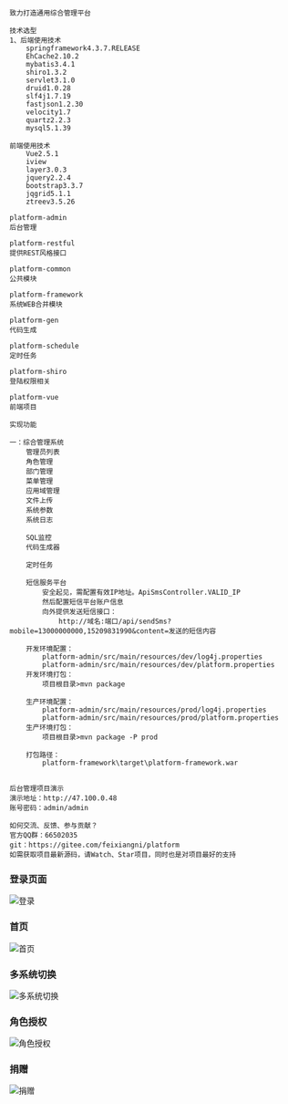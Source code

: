     致力打造通用综合管理平台

    技术选型
    1、后端使用技术
        springframework4.3.7.RELEASE
        EhCache2.10.2
        mybatis3.4.1
        shiro1.3.2
        servlet3.1.0
        druid1.0.28
        slf4j1.7.19
        fastjson1.2.30
        velocity1.7
        quartz2.2.3
        mysql5.1.39
        
    前端使用技术
        Vue2.5.1
        iview
        layer3.0.3
        jquery2.2.4
        bootstrap3.3.7
        jqgrid5.1.1
        ztreev3.5.26

    platform-admin 
    后台管理

    platform-restful 
    提供REST风格接口

    platform-common 
    公共模块

    platform-framework 
    系统WEB合并模块
    
    platform-gen 
    代码生成

    platform-schedule 
    定时任务

    platform-shiro 
    登陆权限相关
    
    platform-vue 
    前端项目

    实现功能

    一：综合管理系统
        管理员列表
        角色管理
        部门管理
        菜单管理
        应用域管理
        文件上传
        系统参数
        系统日志
        
        SQL监控
        代码生成器
        
        定时任务
        
        短信服务平台
            安全起见，需配置有效IP地址。ApiSmsController.VALID_IP
            然后配置短信平台账户信息
		    向外提供发送短信接口：
		        http://域名:端口/api/sendSms?mobile=13000000000,15209831990&content=发送的短信内容
		
		开发环境配置：
			platform-admin/src/main/resources/dev/log4j.properties
			platform-admin/src/main/resources/dev/platform.properties
		开发环境打包：
			项目根目录>mvn package
		
		生产环境配置：
			platform-admin/src/main/resources/prod/log4j.properties
			platform-admin/src/main/resources/prod/platform.properties
		生产环境打包：
			项目根目录>mvn package -P prod
		
		打包路径：
			platform-framework\target\platform-framework.war
		
		
    后台管理项目演示
    演示地址：http://47.100.0.48
    账号密码：admin/admin
    
    如何交流、反馈、参与贡献？
    官方QQ群：66502035
    git：https://gitee.com/feixiangni/platform
    如需获取项目最新源码，请Watch、Star项目，同时也是对项目最好的支持

	
### 登录页面
![](http://7xqbwh.dl1.z0.glb.clouddn.com/20171212/21131417147fdb.png "登录")
### 首页
![](http://7xqbwh.dl1.z0.glb.clouddn.com/20171124/0040351224717d.png "首页")
### 多系统切换
![](http://7xqbwh.dl1.z0.glb.clouddn.com/20171124/00384448918539.png "多系统切换")
### 角色授权
![](http://7xqbwh.dl1.z0.glb.clouddn.com/20171124/0040593234231c.png "角色授权")
### 捐赠
![](http://7xqbwh.dl1.z0.glb.clouddn.com/20171124/0041155051171d.png "捐赠")